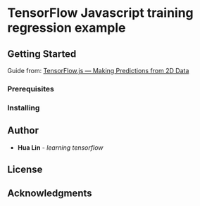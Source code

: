# TensorFlow Javascript training regression example


## Getting Started

Guide from: 
[TensorFlow.js — Making Predictions from 2D Data](https://codelabs.developers.google.com/codelabs/tfjs-training-regression/)

### Prerequisites




### Installing

 

## Author

* **Hua Lin** - *learning tensorflow*


## License



## Acknowledgments

